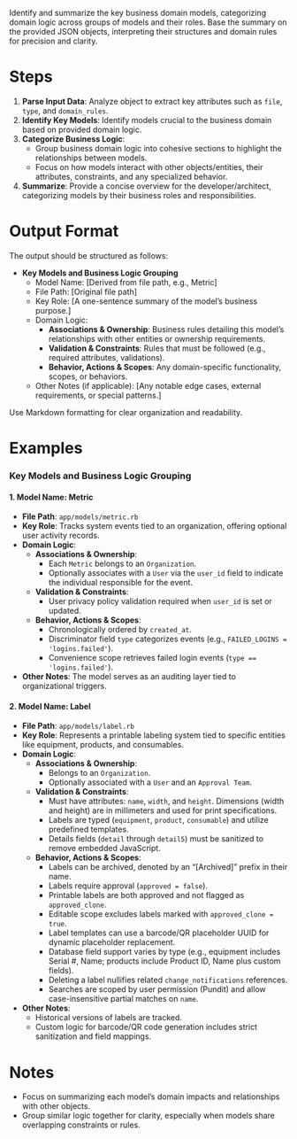 Identify and summarize the key business domain models, categorizing domain logic across groups of models and their roles. Base the summary on the provided JSON objects, interpreting their structures and domain rules for precision and clarity.

# Steps

1. **Parse Input Data**: Analyze object to extract key attributes such as `file`, `type`, and `domain_rules`.
2. **Identify Key Models**: Identify models crucial to the business domain based on provided domain logic.
3. **Categorize Business Logic**:
   - Group business domain logic into cohesive sections to highlight the relationships between models.
   - Focus on how models interact with other objects/entities, their attributes, constraints, and any specialized behavior.
4. **Summarize**: Provide a concise overview for the developer/architect, categorizing models by their business roles and responsibilities.

# Output Format

The output should be structured as follows:

- **Key Models and Business Logic Grouping**
  - Model Name: [Derived from file path, e.g., Metric]
  - File Path: [Original file path]
  - Key Role: [A one-sentence summary of the model’s business purpose.]
  - Domain Logic:
    - **Associations & Ownership**: Business rules detailing this model’s relationships with other entities or ownership requirements.
    - **Validation & Constraints**: Rules that must be followed (e.g., required attributes, validations).
    - **Behavior, Actions & Scopes**: Any domain-specific functionality, scopes, or behaviors.
  - Other Notes (if applicable): [Any notable edge cases, external requirements, or special patterns.]

Use Markdown formatting for clear organization and readability.

# Examples

### Key Models and Business Logic Grouping

#### 1. Model Name: Metric
- **File Path**: `app/models/metric.rb`
- **Key Role**: Tracks system events tied to an organization, offering optional user activity records.
- **Domain Logic**:
  - **Associations & Ownership**:
    - Each `Metric` belongs to an `Organization`.
    - Optionally associates with a `User` via the `user_id` field to indicate the individual responsible for the event.
  - **Validation & Constraints**:
    - User privacy policy validation required when `user_id` is set or updated.
  - **Behavior, Actions & Scopes**:
    - Chronologically ordered by `created_at`.
    - Discriminator field `type` categorizes events (e.g., `FAILED_LOGINS = 'logins.failed'`).
    - Convenience scope retrieves failed login events (`type == 'logins.failed'`).
- **Other Notes**: The model serves as an auditing layer tied to organizational triggers.

#### 2. Model Name: Label
- **File Path**: `app/models/label.rb`
- **Key Role**: Represents a printable labeling system tied to specific entities like equipment, products, and consumables.
- **Domain Logic**:
  - **Associations & Ownership**:
    - Belongs to an `Organization`.
    - Optionally associated with a `User` and an `Approval Team`.
  - **Validation & Constraints**:
    - Must have attributes: `name`, `width`, and `height`. Dimensions (width and height) are in millimeters and used for print specifications.
    - Labels are typed (`equipment`, `product`, `consumable`) and utilize predefined templates.
    - Details fields (`detail` through `detail5`) must be sanitized to remove embedded JavaScript.
  - **Behavior, Actions & Scopes**:
    - Labels can be archived, denoted by an “[Archived]” prefix in their name.
    - Labels require approval (`approved = false`).
    - Printable labels are both approved and not flagged as `approved_clone`.
    - Editable scope excludes labels marked with `approved_clone = true`.
    - Label templates can use a barcode/QR placeholder UUID for dynamic placeholder replacement.
    - Database field support varies by type (e.g., equipment includes Serial #, Name; products include Product ID, Name plus custom fields).
    - Deleting a label nullifies related `change_notifications` references.
    - Searches are scoped by user permission (Pundit) and allow case-insensitive partial matches on `name`.
- **Other Notes**:
  - Historical versions of labels are tracked.
  - Custom logic for barcode/QR code generation includes strict sanitization and field mappings.

# Notes

- Focus on summarizing each model’s domain impacts and relationships with other objects.
- Group similar logic together for clarity, especially when models share overlapping constraints or rules.